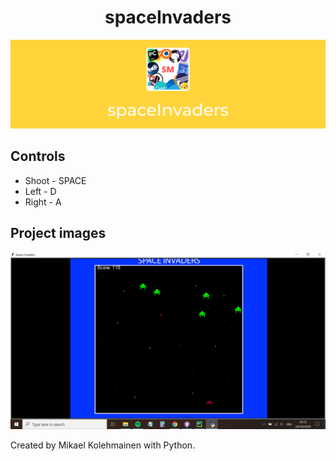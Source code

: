 <h1 align="center">spaceInvaders</h1>

![Banner](https://raw.githubusercontent.com/Super-Michael-05/spaceInvaders/master/README_assets/banner.png)

<h2 align="left">Controls</h2>

<ul>
  <li>Shoot - SPACE</li>
  <li>Left - D</li>
  <li>Right - A</li>
</ul>

<h2 align="left">Project images</h2>

![1st](https://raw.githubusercontent.com/Super-Michael-05/spaceInvaders/master/README_assets/Screenshot%20(28).png)

<footer>Created by Mikael Kolehmainen with Python.</footer>
